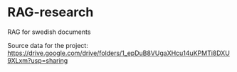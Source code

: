 # RAG-research
RAG for swedish documents

Source data for the project: https://drive.google.com/drive/folders/1_epDuB8VUgaXHcu14uKPMTi8DXU9XLxm?usp=sharing
